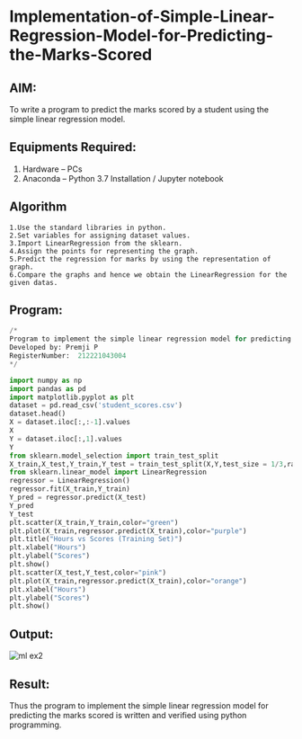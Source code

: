 # Implementation-of-Simple-Linear-Regression-Model-for-Predicting-the-Marks-Scored

## AIM:
To write a program to predict the marks scored by a student using the simple linear regression model.

## Equipments Required:
1. Hardware – PCs
2. Anaconda – Python 3.7 Installation / Jupyter notebook

## Algorithm
```
1.Use the standard libraries in python.
2.Set variables for assigning dataset values.
3.Import LinearRegression from the sklearn.
4.Assign the points for representing the graph.
5.Predict the regression for marks by using the representation of graph.
6.Compare the graphs and hence we obtain the LinearRegression for the given datas.
```
## Program:
```py
/*
Program to implement the simple linear regression model for predicting the marks scored.
Developed by: Premji P
RegisterNumber:  212221043004
*/
```
```py
import numpy as np
import pandas as pd
import matplotlib.pyplot as plt
dataset = pd.read_csv('student_scores.csv')
dataset.head()
X = dataset.iloc[:,:-1].values
X
Y = dataset.iloc[:,1].values
Y
from sklearn.model_selection import train_test_split
X_train,X_test,Y_train,Y_test = train_test_split(X,Y,test_size = 1/3,random_state = 0)
from sklearn.linear_model import LinearRegression
regressor = LinearRegression()
regressor.fit(X_train,Y_train)
Y_pred = regressor.predict(X_test)
Y_pred
Y_test
plt.scatter(X_train,Y_train,color="green")
plt.plot(X_train,regressor.predict(X_train),color="purple")
plt.title("Hours vs Scores (Training Set)")
plt.xlabel("Hours")
plt.ylabel("Scores")
plt.show()
plt.scatter(X_test,Y_test,color="pink")
plt.plot(X_train,regressor.predict(X_train),color="orange") 
plt.xlabel("Hours")
plt.ylabel("Scores")
plt.show()
```
## Output:

![ml ex2](https://github.com/KISHORE7812883161/Implementation-of-Simple-Linear-Regression-Model-for-Predicting-the-Marks-Scored/assets/142528124/0653c2dc-bcbb-40d0-8637-4d8ddb996da1)

## Result:
Thus the program to implement the simple linear regression model for predicting the marks scored is written and verified using python programming.
